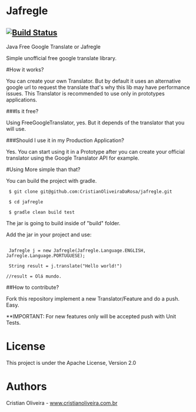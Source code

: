 Jafregle 
=====================
[![Build Status](https://travis-ci.org/cristianoliveira/jafregle.svg?branch=master)](https://travis-ci.org/CristianOliveiraDaRosa/jafregle)
---
Java Free Google Translate or Jafregle

Simple unofficial free google translate library. 

#How it works?

You can create your own Translator. But by default it uses an alternative google url to request the translate that's why this lib may have performance issues. This Translator is recommended to use only in prototypes applications. 

###Is it free?

Using FreeGoogleTranslator, yes.
But it depends of the translator that you will use.

###Should I use it in my Production Application?

Yes. You can start using it in a Prototype after you can create your official translator using the Google Translator API for example.

#Using
More simple than that?

You can build the project with gradle.

```   
 $ git clone git@github.com:CristianOliveiraDaRosa/jafregle.git

 $ cd jafregle

 $ gradle clean build test
```

The jar is going to build inside of "build" folder.

Add the jar in your project and use:

```

 Jafregle j = new Jafregle(Jafregle.Language.ENGLISH, Jafregle.Language.PORTUGUESE); 
         
 String result = j.translate("Hello world!")

//result = Olá mundo.

```

##How to contribute?

Fork this repository implement a new Translator/Feature and do a push. Easy.

**IMPORTANT: For new features only will be accepted push with Unit Tests.


License
====
  This project is under the Apache License, Version 2.0

Authors
====  
Cristian Oliveira - www.cristianoliveira.com.br
